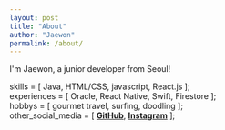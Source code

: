 ```yaml
---
layout: post
title: "About"
author: "Jaewon"
permalink: /about/
---
```


I'm Jaewon, a junior developer from Seoul! 

skills = [ Java, HTML/CSS, javascript, React.js ];
\
experiences = [ Oracle, React Native, Swift, Firestore ];
\
hobbys = [ gourmet travel, surfing, doodling ];
\
other_social_media = [ [**GitHub**](https://github.com/woniyoon), [**Instagram**](https://www.instagram.com/yoonj1i/) ];
